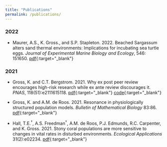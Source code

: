 ```yaml
---
title: "Publications"
permalink: /publications/
---
```


### 2022

  * Maurer, A.S., K. Gross., and S.P. Stapleton. 2022. Beached Sargassum alters sand thermal environments: Implications for incubating sea turtle eggs. _Journal of Experimental Marine Biology and Ecology_, 546: 151650.  [pdf](/files/publications/Maurer-2022-JEMBE.pdf){:target="\_blank"}

### 2021

  * Gross, K. and C.T. Bergstrom. 2021. Why ex post peer review encourages high-risk research while ex ante review discourages it. _PNAS_, 118(51):e2111615118. [pdf](/files/publications/Gross-2021-PNAS.pdf){:target="\_blank"}  [code](https://doi.org/10.5281/zenodo.5020770){:target="\_blank"}

  * Gross, K. and A.M. de Roos. 2021. Resonance in physiologically structured population models. _Bulletin of Mathematical Biology_ 83:86. [pdf](/files/publications/Gross-2021-BMB.pdf){:target="\_blank"}

  * Hall, T.E.<sup>&dagger;</sup>, A.S. Freedman<sup>&dagger;</sup>, A.M. de Roos, P.J. Edmunds, R.C. Carpenter, and K. Gross. 2021. Stony coral populations are more sensitive to changes in vital rates in disturbed environments. _Ecological Applications_ 31(2):e02234. [pdf](/files/publications/Hall-2021-EcolAppl.pdf){:target="\_blank"}